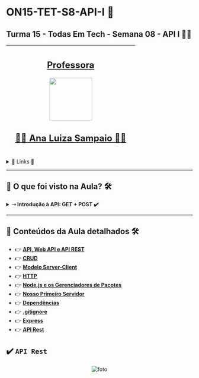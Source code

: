 # ON15-TET-S8-API-I 🤝

## Turma 15 - Todas Em Tech - Semana 08 - API I 👩‍💻

| [<br><sub></sub>]() |  [<h2>Professora</h2><img src="https://avatars.githubusercontent.com/u/49498707?v=4" width=115><br><h2>👩‍🏫 Ana Luiza Sampaio ✍🏽</h2>](https://github.com/analuizasampaio) |  [<br><sub></sub>]() |
| :---: | :---: | :---: | 

<details>
  <summary>
    <span>🔗 Links 🔗</span>
  </summary>
  <div>    
    * 📌<a href="https://www.youtube.com/watch?v=WnkKUz5gsV4&list=PLymAQGA_lVagCUqYtEgogYohW4KJil1Qw&index=20&t=2247s">Link da aula - Parte 1</a>
    <br/>    
    * 📌<a href="https://www.youtube.com/watch?v=5wSGFgKPOK4&list=PLymAQGA_lVagCUqYtEgogYohW4KJil1Qw&index=21">Link da aula - Parte 2</a>
    <br/>
    * 📌<a href="https://www.youtube.com/watch?v=EOFwBa9M46I&list=PLymAQGA_lVagCUqYtEgogYohW4KJil1Qw&index=23">Link da aula - Reforço</a>
    <br/>
    * 📌<a href="https://github.com/reprograma/ON15-TET-S8-API-I/">Link do Repositório da Aula</a>
    <br/>
  </div>
</details>

___

##  👀 O que foi visto na Aula? 🛠️
<details>
    <summary>
      <strong>➝ Introdução à API: GET + POST ✔️</strong>
    </summary>    
    <div align="center">        
      <table border=1>             
        <tr>
          <td align="center">👉</td>                
          <td>Node.js</td>                
          <td align="center">✅</td>
        </tr>
        <tr> 
          <td align="center">👉</td>
          <td>Gerenciadores de pacotes</td>                
          <td align="center">✅</td>
        </tr>
        <tr>    
          <td align="center">👉</td>            
          <td>Dependências</td>                
          <td align="center">✅</td>
        </tr>
	      <tr>    
          <td align="center">👉</td>            
          <td>Nosso primeiro servidor</td>                
          <td align="center">✅</td>
        </tr>
	      <tr>    
          <td align="center">👉</td>            
          <td>Nossa primeira API</td>                
          <td align="center">✅</td>
        </tr>
        <tr>    
          <td align="center">👉</td>            
          <td>path params e query params</td>                
          <td align="center">✅</td>
        </tr>
        <tr>    
          <td align="center">👉</td>            
          <td>GET e POST</td>                
          <td align="center">✅</td>
        </tr>        
      </table>               
    </div>
</details>

___

##  🔨 Conteúdos da Aula detalhados 🛠️

  * 👉 [**API, Web API e API REST**](readme/README1.md)
  * 👉 [**CRUD**](readme/README2.md)
  * 👉 [**Modelo Server-Client**](readme/README3.md)
  * 👉 [**HTTP**](readme/README4.md)
  * 👉 [**Node.js e os Gerenciadores de Pacotes**](readme/README5.md)
  * 👉 [**Nosso Primeiro Servidor**](readme/README6.md)
  * 👉 [**Dependências**](readme/README7.md)
  * 👉 [**.gitignore**](readme/README8.md)
  * 👉 [**Express**](readme/README9.md)
  * 👉 [**API Rest**](readme/README10.md)


## ✔️ `API Rest`


#### 
<p align="center">
  <img alt="foto" title="foto" src=""/>
</p>

#### 
